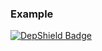 ### Example

[![DepShield Badge](https://depshield.sonatype.org/badges/Mohan18/Sample-Project/depshield.svg)](https://depshield.github.io)
